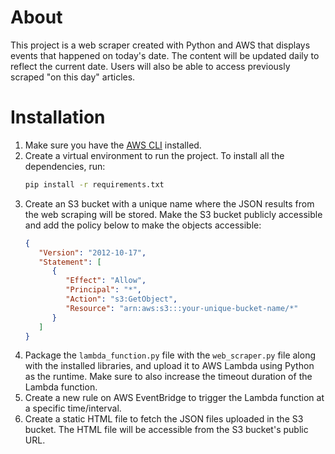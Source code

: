 # About
This project is a web scraper created with Python and AWS that displays events that happened on today's date. The content will be updated daily to reflect the current date. Users will also be able to access previously scraped "on this day" articles.

# Installation
1. Make sure you have the [AWS CLI](https://aws.amazon.com/cli/) installed.
2. Create a virtual environment to run the project. To install all the dependencies, run:
   ```sh
   pip install -r requirements.txt
   ```
3. Create an S3 bucket with a unique name where the JSON results from the web scraping will be stored. Make the S3 bucket publicly accessible and add the policy below to make the objects accessible:
   ```json
   {
      "Version": "2012-10-17",
      "Statement": [
         {
            "Effect": "Allow",
            "Principal": "*",
            "Action": "s3:GetObject",
            "Resource": "arn:aws:s3:::your-unique-bucket-name/*"
         }
      ]
   }
   ```
4. Package the `lambda_function.py` file with the `web_scraper.py` file along with the installed libraries, and upload it to AWS Lambda using Python as the runtime. Make sure to also increase the timeout duration of the Lambda function.
5. Create a new rule on AWS EventBridge to trigger the Lambda function at a specific time/interval.
6. Create a static HTML file to fetch the JSON files uploaded in the S3 bucket. The HTML file will be accessible from the S3 bucket's public URL.